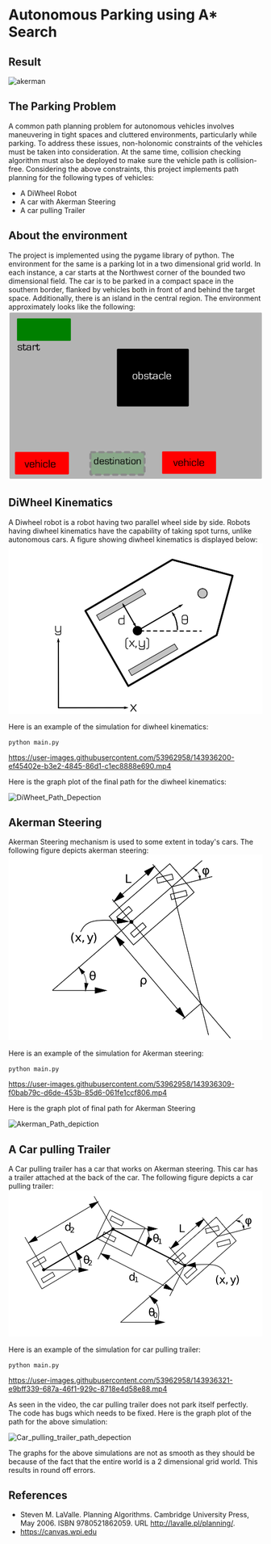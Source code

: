 # Autonomous Parking using A* Search

## Result

![akerman](https://github.com/gprajwalpoojari/Motion_Planning_for_Autonomous_Parking/assets/53962958/3605d74f-5ce1-4b79-90fb-0fdbd435d122)


## The Parking Problem
A common path planning problem for autonomous vehicles involves maneuvering in tight spaces and cluttered environments, particularly while parking. To address these issues, non-holonomic constraints of the vehicles must be taken into consideration. At the same time, collision checking algorithm must also be deployed to make sure the vehicle path is collision-free. Considering the above constraints, this project implements path planning for the following types of vehicles:
* A DiWheel Robot
* A car with Akerman Steering
* A car pulling Trailer

## About the environment
The project is implemented using the pygame library of python. The environment for the same is a parking lot in a two dimensional grid world. In each instance, a car starts at the Northwest corner of the bounded two dimensional field. The car is to be parked in a compact space in the southern border, flanked by vehicles both in front of and behind the target space. Additionally, there is an island in the central region. The environment approximately looks like the following:
![](Readme_files/Environment.png)

## DiWheel Kinematics
  A Diwheel robot is a robot having two parallel wheel side by side. Robots having diwheel kinematics have the capability of taking spot turns, unlike autonomous cars. A figure showing diwheel kinematics is displayed below:
![](Readme_files/Diwheel.png)

Here is an example of the simulation for diwheel kinematics:
```
python main.py
```

https://user-images.githubusercontent.com/53962958/143936200-ef45402e-b3e2-4845-86d1-c1ec8888e690.mp4

Here is the graph plot of the final path for the diwheel kinematics:

![DiWheet_Path_Depection](https://user-images.githubusercontent.com/53962958/143936224-64f1acbc-0d66-4b89-b88f-d4c5f5865168.png)


## Akerman Steering

Akerman Steering mechanism is used to some extent in today's cars. The following figure depicts akerman steering:
![](Readme_files/Akerman.png)

Here is an example of the simulation for Akerman steering:
```
python main.py
```

https://user-images.githubusercontent.com/53962958/143936309-f0bab79c-d6de-453b-85d6-061fe1ccf806.mp4

Here is the graph plot of final path for Akerman Steering

![Akerman_Path_depiction](https://user-images.githubusercontent.com/53962958/143936254-3d83e480-5936-4562-b792-ca077501dfee.png)

## A Car pulling Trailer

A Car pulling trailer has a car that works on Akerman steering. This car has a trailer attached at the back of the car. The following figure depicts a car pulling trailer:
![](Readme_files/Trailer.png)


Here is an example of the simulation for car pulling trailer:
```
python main.py
```
https://user-images.githubusercontent.com/53962958/143936321-e9bff339-687a-46f1-929c-8718e4d58e88.mp4

As seen in the video, the car pulling trailer does not park itself perfectly. The code has bugs which needs to be fixed. 
Here is the graph plot of the path for the above simulation:

![Car_pulling_trailer_path_depection](https://user-images.githubusercontent.com/53962958/143936290-ce84a9c4-378b-4db5-a5bb-5a0abd35141e.png)


The graphs for the above simulations are not as smooth as they should be because of the fact that the entire world is a 2 dimensional grid world. This results in round off errors.

## References
* Steven M. LaValle. Planning Algorithms. Cambridge University Press, May 2006. ISBN 9780521862059. URL http://lavalle.pl/planning/.
* https://canvas.wpi.edu


